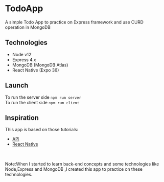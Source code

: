 # TodoApp 
A simple Todo App to practice on Express framework and use CURD operation in MongoDB 
## Technologies
* Node v12
* Express 4.x
* MongoDB (MongoDB Atlas)
* React Native (Expo 36)
## Launch
To run the server side
`npm run server`<br />
To run the client side
`npm run client`
## Inspiration
This app is based on those tutorials:
* [API](https://www.youtube.com/watch?v=2jqok-WgelI)
* [React Native](https://www.youtube.com/watch?v=ur6I5m2nTvk&list=PL4cUxeGkcC9ixPU-QkScoRBVxtPPzVjrQ)
<br />
<br />
Note:When I started to learn back-end concepts and some technologies like Node,Express and MongoDB ,I created this app to practice on these technologies.
